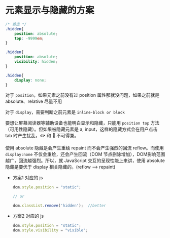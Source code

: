 # 元素显示与隐藏的方案

```css
/* 首选 */
.hidden{
    position: absolute;
    top: -9999em;
}

.hidden{
    position: absolute;
    visibility: hidden;
}

.hidden{
    display: none;
}
```

对于 `position`，如果元素之前没有过 position 属性那就没问题，如果之前就是 absolute、relative 尽量不用

对于 `display`，需要判断之前元素是 `inline-block or block`

要想让屏幕阅读器等辅助设备也能明白显示和隐藏，只能用 `position top` 方法 （可用性隐藏）。但如果被隐藏元素是 a, input，这样的隐藏方式会在用户点击 tab 时产生扰乱，🐟 和 🐻 不可得兼。

使用 absolute 隐藏是会产生重绘 repaint 而不会产生强烈的回流 reflow。而使用 `display:none` 不仅会重绘，还会产生回流（DOM 节点删除增加），DOM影响范围越广，回流越强烈。所以，就 JavaScript 交互的呈现性能上来讲，使用 absolute 隐藏是要优于 display 相关隐藏的。(reflow --> repaint)

* 方案1 对应的 js

  ```javascript
  dom.style.position = "static";

  // or

  dom.classList.remove('hidden');  //better
  ```

* 方案2 对应的 js

  ```javascript
  dom.style.position = "static";
  dom.style.visibility = "visible";
  ```

